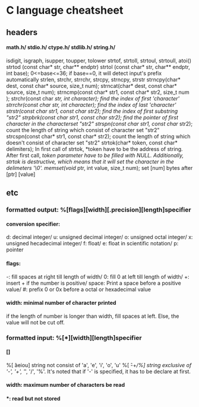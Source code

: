 # C language cheatsheet 
## headers
#### math.h/ stdio.h/ ctype.h/ stdlib.h/ string.h/
isdigit, isgraph, isupper, toupper, tolower
strtof, strtoll, strtoul, strtoull, atoi()
strtod (const char* str, char** endptr)
strtol (const char* str, char** endptr, int base); 0<=base<=36; if base==0, it will detect input's prefix automatically
strlen, strchr, strrchr, strcpy, strncpy, strstr
strncpy(char* dest, const char* source, size_t num);
strncat(char* dest, const char* source, size_t num);
strncmp(const char* str1, const char* str2, size_t num );
strchr(const char *str, int character); find the index of first 'character' 
strrchr(const char *str, int character); find the index of last 'character' 
strstr(const char *str1, const char* str2); find the index of first substring "str2"
strpbrk(const char *str1, const char* str2); find the pointer of first character in the characterset "str2"
strspn(const char* str1, const char* str2); count the length of string which consist of character set "str2"
strcspn(const char* str1, const char* str2); count the length of string which doesn't consist of character set "str2"
strtok(char* token, const char* delimiters); In first call of strtok, *token have to be the address of string. After first call, *token parameter have to be filled with NULL. Additionally, strtok is destructive, which means that it will set the character in the delimeters '\0'.
memset(void* ptr, int value, size_t num); set [num] bytes after [ptr] [value]
## etc
### formatted output: %[flags][width][.precision][length]specifier
#### conversion specifier:
d: decimal integer/ u: unsigned decimal integer/ o: unsigned octal integer/ x: unsigned hecadecimal integer/ f: float/ e: float in scientific notation/ p: pointer
#### flags:
-: fill spaces at right till length of width/ 0: fill 0 at left till length of width/ +: insert + if the number is positive/ space: Print a space before a positive value/ #: prefix 0 or 0x before a octal or hexadecimal value 
#### width: minimal number of character printed
if the length of number is longer than width, fill spaces at left. Else, the value will not be cut off.
### formatted input: %[*][width][length]specifier
#### []
%[ ̂aeiou] string not consist of 'a', 'e', 'i', 'o', 'u'
%[ ̂-+*/%] string exclusive of '-', '+', '*', '/', '%'. It's noted that if '-' is specified, it has to be declare at first.
#### width: maximum number of characters be read
#### *: read but not stored